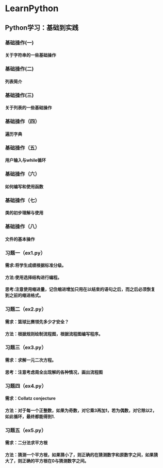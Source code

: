 # LearnPython
## Python学习：基础到实践
### 基础操作(一)
#### 关于字符串的一些基础操作
### 基础操作(二)
#### 列表简介
### 基础操作(三)
#### 关于列表的一些基础操作
### 基础操作（四）
#### 遍历字典
### 基础操作（五）
#### 用户输入与while循环
### 基础操作（六）
#### 如何编写和使用函数
### 基础操作（七）
#### 类的初步理解与使用
### 基础操作（八）
#### 文件的基本操作
### 习题一（ex1.py）
#### 需求:将学生成绩根据标准分级。
#### 方法:使用选择结构进行编程。
#### 思考:注意使用缩进量，记住缩进增加只用在以结束的语句之后，而之后必须恢复到之前的缩进格式。
### 习题二（ex2.py）
#### 需求：篮球比赛领先多少才安全？
#### 方法：根据规则绘制流程图，根据流程图编写程序。
### 习题三（ex3.py）
#### 需求：求解一元二次方程。
#### 思考：注意考虑周全出现解的各种情况，画出流程图
### 习题四（ex4.py）
#### 需求：Collatz  conjecture
#### 方法：对于每一个正整数，如果为奇数，对它乘3再加1，若为偶数，对它除以2，如此循环，最终都能得到1.
### 习题五（ex5.py）
#### 需求：二分法求平方根
#### 方法：猜测一个平方根，如果猜小了，则正确的在猜测数字和原数字之间，如果猜大了，则正确的平方根在0与猜测数字之间。
